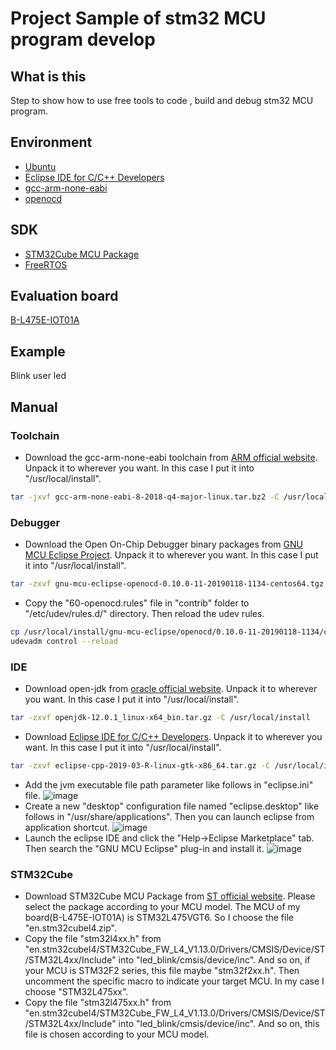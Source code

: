 # Project Sample of stm32 MCU program develop

## What is this
Step to show how to use free tools to code , build and debug stm32 MCU program.

## Environment
* [Ubuntu](https://www.ubuntu.com/download/desktop)
* [Eclipse IDE for C/C++ Developers](https://www.eclipse.org/downloads/packages/)
* [gcc-arm-none-eabi](https://developer.arm.com/tools-and-software/open-source-software/developer-tools/gnu-toolchain/gnu-rm/downloads)
* [openocd](https://github.com/gnu-mcu-eclipse/openocd/releases)

## SDK
* [STM32Cube MCU Package](https://www.st.com/en/microcontrollers-microprocessors/stm32-32-bit-arm-cortex-mcus.html#tools-software)
* [FreeRTOS](https://www.freertos.org/a00104.html)

## Evaluation board
[B-L475E-IOT01A](https://www.st.com/en/evaluation-tools/b-l475e-iot01a.html)

## Example
Blink user led

## Manual

### Toolchain
* Download the gcc-arm-none-eabi toolchain from [ARM official website](https://developer.arm.com/tools-and-software/open-source-software/developer-tools/gnu-toolchain/gnu-rm/downloads). Unpack it to wherever you want. In this case I put it into "/usr/local/install".
```sh
tar -jxvf gcc-arm-none-eabi-8-2018-q4-major-linux.tar.bz2 -C /usr/local/install
```
### Debugger
* Download the Open On-Chip Debugger binary packages from [GNU MCU Eclipse Project](https://github.com/gnu-mcu-eclipse/openocd/releases). Unpack it to wherever you want. In this case I put it into "/usr/local/install".
```sh
tar -zxvf gnu-mcu-eclipse-openocd-0.10.0-11-20190118-1134-centos64.tgz -C /usr/local/install
```
* Copy the "60-openocd.rules" file in "contrib" folder to "/etc/udev/rules.d/" directory. Then reload the udev rules.
```sh
cp /usr/local/install/gnu-mcu-eclipse/openocd/0.10.0-11-20190118-1134/contrib/60-openocd.rules /etc/udev/rules.d/
udevadm control --reload
```
### IDE
* Download open-jdk from [oracle official website](jdk.java.net). Unpack it to wherever you want. In this case I put it into "/usr/local/install".
```sh
tar -zxvf openjdk-12.0.1_linux-x64_bin.tar.gz -C /usr/local/install
```
* Download [Eclipse IDE for C/C++ Developers](https://www.eclipse.org/downloads/packages/). Unpack it to wherever you want. In this case I put it into "/usr/local/install".
```sh
tar -zxvf eclipse-cpp-2019-03-R-linux-gtk-x86_64.tar.gz -C /usr/local/install
```
* Add the jvm executable file path parameter like follows in "eclipse.ini" file.
![image](https://github.com/otakann/STM32-GNU-Project-Sample/blob/master/raw/eclipse_ini.png)
* Create a new "desktop" configuration file named "eclipse.desktop" like follows in "/usr/share/applications". Then you can launch eclipse from application shortcut.
![image](https://github.com/otakann/STM32-GNU-Project-Sample/blob/master/raw/eclipse_desktop.png)
* Launch the eclipse IDE and click the "Help->Eclipse Marketplace" tab. Then search the "GNU MCU Eclipse" plug-in and install it.
![image](https://github.com/otakann/STM32-GNU-Project-Sample/blob/master/raw/GNU_MCU_eclipse.png) 
### STM32Cube
* Download STM32Cube MCU Package from [ST official website](https://www.st.com/en/microcontrollers-microprocessors/stm32-32-bit-arm-cortex-mcus.html#tools-software). Please select the package according to your MCU model. The MCU of my board(B-L475E-IOT01A) is STM32L475VGT6. So I choose the file "en.stm32cubel4.zip".
* Copy the file "stm32l4xx.h" from "en.stm32cubel4/STM32Cube_FW_L4_V1.13.0/Drivers/CMSIS/Device/ST/STM32L4xx/Include" into  "led_blink/cmsis/device/inc". And so on, if your MCU is STM32F2 series, this file maybe "stm32f2xx.h". Then uncomment the specific macro to indicate your target MCU. In my case I choose "STM32L475xx".
* Copy the file "stm32l475xx.h" from "en.stm32cubel4/STM32Cube_FW_L4_V1.13.0/Drivers/CMSIS/Device/ST/STM32L4xx/Include" into "led_blink/cmsis/device/inc". And so on, this file is chosen according to your MCU model.

